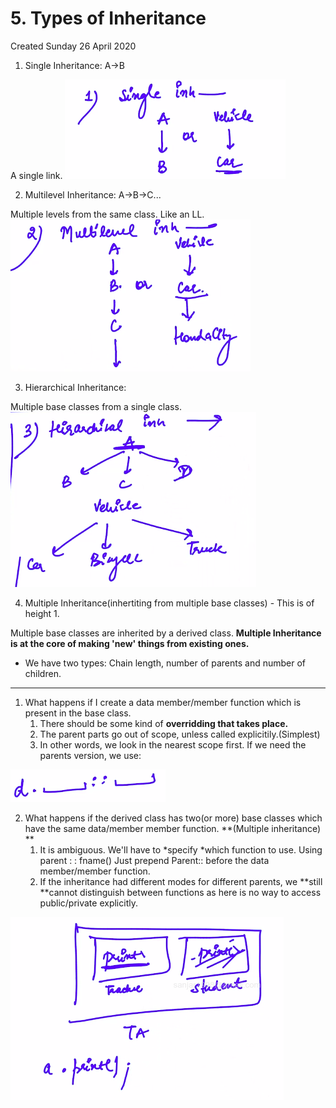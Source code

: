 # 5. Types of Inheritance
Created Sunday 26 April 2020


1. Single Inheritance: A->B 

A single link.
![](zassets/Selection_109.png)

2. Multilevel Inheritance: A->B->C...

Multiple levels from the same class. Like an LL. 
![](zassets/Selection_112.png)

3. Hierarchical Inheritance: 

Multiple base classes from a single class.
![](zassets/Selection_111.png)

4. Multiple Inheritance(inhertiting from multiple base classes) - This is of height 1.

Multiple base classes are inherited by a derived class. **Multiple Inheritance is at the core of making 'new' things from existing ones.**


* We have two types: Chain length, number of parents and number of children.


*****


1. What happens if I create a data member/member function which is present in the base class.
	1. There should be some kind of **overridding **that takes place**.**
	2. The parent parts go out of scope, unless called explicitily.(Simplest)
	3. In other words, we look in the nearest scope first. If we need the parents version, we use:

![](zassets/Selection_115.png)

2. What happens if the derived class has two(or more) base classes which have the same data/member member function. **(Multiple inheritance) **
	1. It is ambiguous. We'll have to *specify *which function to use. Using parent : : fname() Just prepend Parent:: before the data member/member function. 
	2. If the inheritance had different modes for different parents, we **still **cannot distinguish between functions as here is no way to access public/private explicitly.

![](zassets/Selection_113.png)




